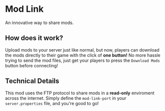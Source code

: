 # Mod Link
An innovative way to share mods.

## How does it work?
Upload mods to your server just like normal, but now, players can download the mods directly to their game with the click of **one button!**
No more hassle trying to send the mod files, just get your players to press the `Download Mods` button before connecting!

## Technical Details
This mod uses the FTP protocol to share mods in a **read-only** enviroment across the internet. Simply define the `mod-link-port` in your `server.properties` file, and you're good to go!
